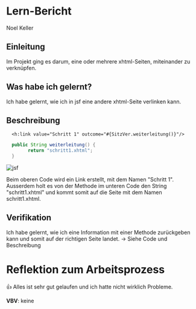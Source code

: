 # Lern-Bericht
Noel Keller

## Einleitung

Im Projekt ging es darum, eine oder mehrere xhtml-Seiten, miteinander zu verknüpfen.

## Was habe ich gelernt?

Ich habe gelernt, wie ich in jsf eine andere xhtml-Seite verlinken kann.

## Beschreibung


```xhtml
  <h:link value="Schritt 1" outcome="#{SitzVer.weiterleitung()}"/>
```

```Java
  public String weiterleitung() {
        return "schritt1.xhtml";
  }
```

![jsf](https://user-images.githubusercontent.com/74292626/187196112-a2fcbd66-e770-48fb-bf94-9ffa670ad3b4.gif)

Beim oberen Code wird ein Link erstellt, mit dem Namen "Schritt 1". Ausserdem holt es von der Methode im unteren Code den String "schritt1.xhtml" und kommt somit auf die Seite mit dem Namen schritt1.xhtml.


## Verifikation

Ich habe gelernt, wie ich eine Information mit einer Methode zurückgeben kann und somit auf der richtigen Seite landet. -> Siehe Code und Beschreibung

# Reflektion zum Arbeitsprozess

👍 Alles ist sehr gut gelaufen und ich hatte nicht wirklich Probleme.

**VBV**: keine
